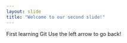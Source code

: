 ```yaml
---
layout: slide
title: "Welcome to our second slide!"
---
```

First learning Git
Use the left arrow to go back!
